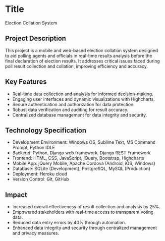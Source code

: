 # Title
Election Collation System

## Project Description
This project is a mobile and web-based election collation system designed to aid polling agents and officials in real-time results analysis before the final declaration of election results. It addresses critical issues faced during poll result collection and collation, improving efficiency and accuracy.

## Key Features
* Real-time data collection and analysis for informed decision-making.
* Engaging user interfaces and dynamic visualizations with Highcharts.
* Secure authentication and authorization for data protection.
* Robust data verification and auditing for result accuracy.
* Centralized database management for data integrity and security.

## Technology Specification
* Development Environment: Windows OS, Sublime Text, MS Command Prompt, Python IDLE
* Backend: Python, Django web framework, Django REST Framework
* Frontend: HTML, CSS, JavaScript, jQuery, Bootstrap, Highcharts
* Mobile App: jQuery Mobile, Apache Cordova (Android, iOS, Windows)
* Database: SQLite (Development), PostgreSQL, MySQL (Production)
* Deployment: Heroku cloud
* Version Control: Git, GitHub

## Impact
* Increased overall effectiveness of result collection and analysis by 25%.
* Empowered stakeholders with real-time access to transparent voting data.
* Reduced data entry errors by 40% through automation.
* Enhanced data integrity and security through centralized management and privacy measures.
